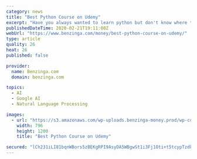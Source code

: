 ```yaml
---
category: news
title: "Best Python Course on Udemy"
excerpt: "Have you always wanted to learn python but don't know where to start? Take a look at the best python course on udemy to find the best course."
publishedDateTime: 2020-02-21T19:11:00Z
webUrl: "https://www.benzinga.com/money/best-python-course-on-udemy/"
type: article
quality: 26
heat: 26
published: false

provider:
  name: Benzinga.com
  domain: benzinga.com

topics:
  - AI
  - Google AI
  - Natural Language Processing

images:
  - url: "https://s3.amazonaws.com/wp-uploads.benzinga-money.prod/wp-content/uploads/2020/02/21175637/ws6tb1ci0co.jpg"
    width: 796
    height: 1200
    title: "Best Python Course on Udemy"

secured: "lCh231iLI81bqnWBors5zBEKgRPI9AsyDA5WBgwSt1i3Fj1Oti+t5tcypTzdkVZaPGO/uMaDl+lGeq2FmsnaNeHMnoDkNNZlSTir0/xC0/7Vz6Wr8sTm5Un0/KIZKmE9vXAbGVbojfEpub/kBXoc7HdVFzbuskx3M2h9TJiyUbN54h2EYytkQ/EjLXXzH4wm0uMnRWOqrbqUfgRivnOqZX8e/Fjg4Fs9X7zcF25rNhRPrRAnUG4vP6p/VterLjRSxHTnV6ir1twhRa9qbfYgvmwHFb8IE+IfFDrdzmwyXTjVWJ0UCVQ5wNVn7cbyP0GvtZwXlWZZB2yqKHSKHgrUzr/Tdfqs9tK2FspLaPrS4qTsOX+yfHo4W+xeN9hGpp7rpYcuqIfIjfHD216EbjXgV60UY8oc+he6i15SwD5ijgTAuH/HJam6w8Lrj/K2EXTCTPcQRAQ+JYXNQMQa7QO1Ro2aI7Rx5F07mPBjDR0TMz8=;6zIfGQ4+2P/f659XSa48qg=="
---
```


